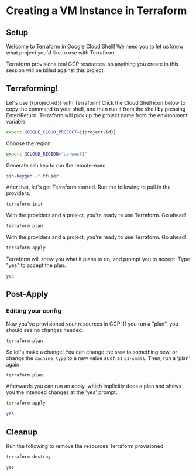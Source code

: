 # Creating a VM Instance in Terraform

## Setup

<walkthrough-author name="rileykarson@google.com" analyticsId="UA-125550242-1" tutorialName="instance_with_ip" repositoryUrl="https://github.com/terraform-google-modules/docs-examples"></walkthrough-author>

Welcome to Terraform in Google Cloud Shell! We need you to let us know what project you'd like to use with Terraform.

<walkthrough-project-billing-setup></walkthrough-project-billing-setup>

Terraform provisions real GCP resources, so anything you create in this session will be billed against this project.

## Terraforming!


Let's use {{project-id}} with Terraform! Click the Cloud Shell icon below to copy the command
to your shell, and then run it from the shell by pressing Enter/Return. Terraform will pick up
the project name from the environment variable.

```bash
export GOOGLE_CLOUD_PROJECT={{project-id}}
```

Choose the region
```bash
export GCLOUD_REGION="us-west1"
```

Generate ssh kep to run the remote-exec
```bash
ssh-keygen -f tfuser
```

After that, let's get Terraform started. Run the following to pull in the providers.

```bash
terraform init
```

With the providers and a project, you're ready to use Terraform. Go ahead!

```bash
terraform plan
```

With the providers and a project, you're ready to use Terraform. Go ahead!

```bash
terraform apply
```

Terraform will show you what it plans to do, and prompt you to accept. Type "yes" to accept the plan.

```bash
yes
```


## Post-Apply

### Editing your config

Now you've provisioned your resources in GCP! If you run a "plan", you should see no changes needed.

```bash
terraform plan
```

So let's make a change! You can change the `name` to something new, or change the `machine_type` to
a new value such as `g1-small`. 
Then, run a 'plan' again.

```bash
terraform plan
```

Afterwards you can run an apply, which implicitly does a plan and shows you the intended changes
at the 'yes' prompt.

```bash
terraform apply
```

```bash
yes
```

## Cleanup

Run the following to remove the resources Terraform provisioned:

```bash
terraform destroy
```
```bash
yes
```
